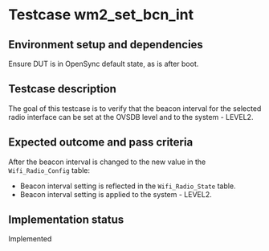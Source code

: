 # Testcase wm2_set_bcn_int

## Environment setup and dependencies

Ensure DUT is in OpenSync default state, as is after boot.

## Testcase description

The goal of this testcase is to verify that the beacon interval for the selected radio interface can be set at the OVSDB
level and to the system - LEVEL2.

## Expected outcome and pass criteria

After the beacon interval is changed to the new value in the `Wifi_Radio_Config` table:

- Beacon interval setting is reflected in the `Wifi_Radio_State` table.
- Beacon interval setting is applied to the system - LEVEL2.

## Implementation status

Implemented
